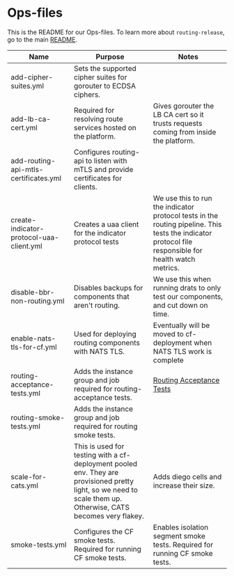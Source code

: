 # Ops-files

This is the README for our Ops-files. To learn more about `routing-release`, go to the main [README](../README.md).

| Name | Purpose | Notes |
| --- | --- | --- |
| add-cipher-suites.yml | Sets the supported cipher suites for gorouter to ECDSA ciphers. | |
| add-lb-ca-cert.yml | Required for resolving route services hosted on the platform. | Gives gorouter the LB CA cert so it trusts requests coming from inside the platform. |
| add-routing-api-mtls-certificates.yml | Configures routing-api to listen with mTLS and provide certificates for clients. | |
| create-indicator-protocol-uaa-client.yml | Creates a uaa client for the indicator protocol tests | We use this to run the indicator protocol tests in the routing pipeline. This tests the indicator protocol file responsible for health watch metrics. |
| disable-bbr-non-routing.yml | Disables backups for components that aren't routing. |  We use this when running drats to only test our components, and cut down on time. |
| enable-nats-tls-for-cf.yml | Used for deploying routing components with NATS TLS. | Eventually will be moved to cf-deployment when NATS TLS work is complete |
| routing-acceptance-tests.yml | Adds the instance group and job required for routing-acceptance tests. | [Routing Acceptance Tests](https://github.com/cloudfoundry/routing-acceptance-tests) |
| routing-smoke-tests.yml | Adds the instance group and job required for routing smoke tests. | |
| scale-for-cats.yml | This is used for testing with a cf-deployment pooled env. They are provisioned pretty light, so we need to scale them up. Otherwise, CATS becomes very flakey. | Adds diego cells and increase their size. |
| smoke-tests.yml | Configures the CF smoke tests. Required for running CF smoke tests. | Enables isolation segment smoke tests. Required for running CF smoke tests. |
